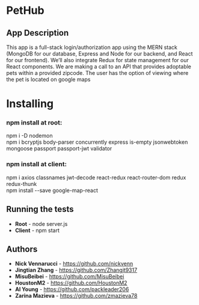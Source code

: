 # PetHub

## App Description

This app is a full-stack login/authorization app using the MERN stack (MongoDB for our database, Express and Node for our backend, and React for our frontend). We’ll also integrate Redux for state management for our React components.  We are making a call to an API that provides adoptable pets within a provided zipcode.  The user has the option of viewing where the pet is located on google maps

# Installing

### npm install at root:

npm i -D nodemon<br/>
npm i bcryptjs body-parser concurrently express is-empty jsonwebtoken mongoose passport passport-jwt validator

### npm install at client:

npm i axios classnames jwt-decode react-redux react-router-dom redux redux-thunk<br/>
npm install --save google-map-react


## Running the tests
* **Root** - node server.js
* **Client** - npm start


## Authors

* **Nick Vennarucci** - https://github.com/nickvenn
* **Jingtian Zhang** - https://github.com/Zhangjt9317
* **MisuBeibei** -  https://github.com/MisuBeibei
* **HoustonM2** -  https://github.com/HoustonM2
* **Al Young** - https://github.com/packleader206
* **Zarina Mazieva** - https://github.com/zmazieva78


